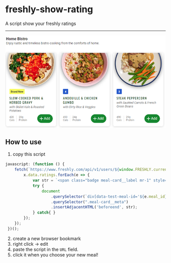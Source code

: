 # freshly-show-rating
A script show your freshly ratings

---

![screenshot](freshly.png)

## How to use

1. copy this script 

```javascript
javascript: (function () { 
    fetch(`https://www.freshly.com/api/v1/users/${window.FRESHLY.currentUser.id}/ratings`).then(x => x.json()).then(x => {
        x.data.ratings.forEach(e => {
            var str = `<span class="badge meal-card__label mr-1" style="background-color: #2256cd">${e.main_rating}</span>`;
            try {
                document
                    .querySelector(`div[data-test-meal-id='${e.meal_id}']`)
                    .querySelector(".meal-card__meta")
                    .insertAdjacentHTML('beforeend', str);
            } catch{ }
        });
    });
 })();
```

2. create a new browser bookmark
3. right click -> edit
4. paste the script in the `URL` field.
5. click it when you choose your new meal!
